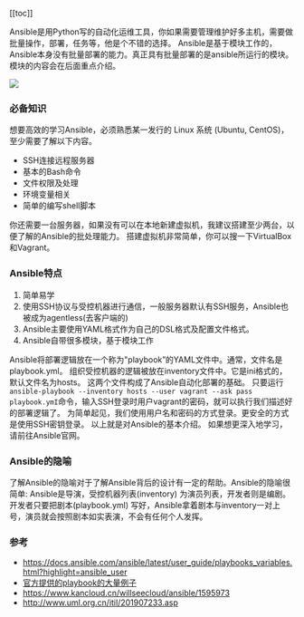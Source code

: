 [[toc]]

Ansible是用Python写的自动化运维工具，你如果需要管理维护好多主机，需要做批量操作，部署，任务等，他是个不错的选择。
Ansible是基于模块工作的，Ansible本身没有批量部署的能力。真正具有批量部署的是ansible所运行的模块。模块的内容会在后面重点介绍。

![](http://pek3b.qingstor.com/hexo-blog/20220213201541.png)

### 必备知识
想要高效的学习Ansible，必须熟悉某一发行的 Linux 系统 (Ubuntu, CentOS)，至少需要了解以下内容。
* SSH连接远程服务器
* 基本的Bash命令
* 文件权限及处理
* 环境变量相关
* 简单的编写shell脚本

你还需要一台服务器，如果没有可以在本地新建虚拟机，我建议搭建至少两台，以便了解的Ansible的批处理能力。
搭建虚拟机非常简单，你可以搜一下VirtualBox和Vagrant。
### Ansible特点

1. 简单易学
2. 使用SSH协议与受控机器进行通信，一般服务器默认有SSH服务，Ansible也被成为agentless(去客户端的)
3. Ansible主要使用YAML格式作为自己的DSL格式及配置文件格式。
4. Ansible自带很多模块，基于模块工作

Ansible将部署逻辑放在一个称为"playbook”的YAML文件中。通常，文件名是playbook.yml。
组织受控机器的逻辑被放在inventory文件中。它是ini格式的，默认文件名为hosts。
这两个文件构成了Ansible自动化部署的基础。
只要运行`ansible-playbook --inventory hosts --user vagrant --ask pass playbook.ymI`命令，输入SSH登录时用户vagrant的密码，就可以执行我们描述好的部署逻辑了。
为简单起见，我们使用用户名和密码的方式登录。更安全的方式是使用SSH密钥登录。
以上就是对Ansible的基本介绍。
如果想更深入地学习，请前往Ansible官网。

### Ansible的隐喻
了解Ansible的隐喻对于了解Ansible背后的设计有一定的帮助。Ansible的隐喻很简单:
Ansible是导演，受控机器列表(inventory) 为演员列表，开发者则是编剧。开发者只要把剧本(playbook.yml) 写好，Ansible拿着剧本与inventory一对上号，演员就会按照剧本如实表演，不会有任何个人发挥。


### 参考
* https://docs.ansible.com/ansible/latest/user_guide/playbooks_variables.html?highlight=ansible_user
* [官方提供的playbook的大量例子](https://github.com/ansible/ansible-examples)
* https://www.kancloud.cn/willseecloud/ansible/1595973
* http://www.uml.org.cn/itil/201907233.asp

